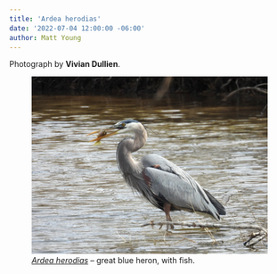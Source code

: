 ```yaml
---
title: 'Ardea herodias'
date: '2022-07-04 12:00:00 -06:00'
author: Matt Young
---
```


Photograph by **Vivian Dullien**.

<figure>
<img src="/uploads/2022/DSCN3777_Vivian_Heron_600.jpg" alt="Crepuscular Rays"/>
<figcaption><a href="https://en.wikipedia.org/wiki/Great_blue_heron"><i>Ardea herodias</i></a> &ndash; great blue heron, with fish.
</figcaption>
</figure>


